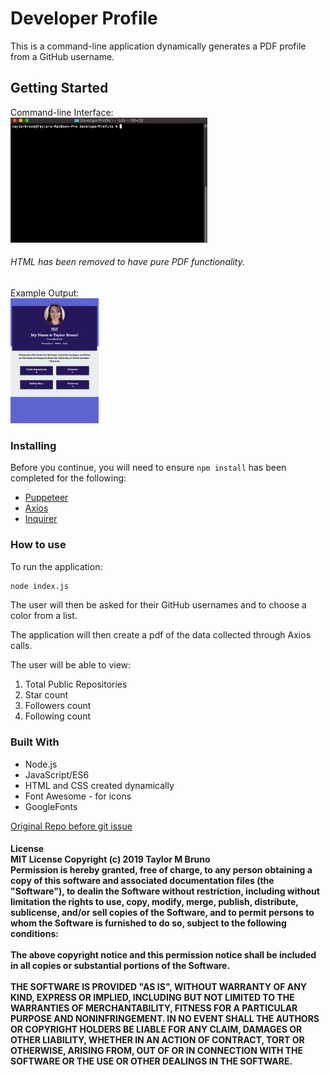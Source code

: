 # Developer Profile

This is a command-line application dynamically generates a PDF profile from a GitHub username.

## Getting Started
Command-line Interface:<br>
<img src="images/commandLine.gif" alt="commandline gif" height="200px">

###### HTML has been removed to have pure PDF functionality.

Example Output: <br>
<img src="images/pdfExample.png" alt="example output" height="200px">

### Installing
Before you continue, you will need to ensure `npm install` has been completed for the following:

* [Puppeteer](https://www.npmjs.com/package/puppeteer)
* [Axios](https://www.npmjs.com/package/axios)
* [Inquirer](https://www.npmjs.com/package/inquirer)

### How to use
To run the application:
```sh 
node index.js
```
The user will then be asked for their GitHub usernames and to choose a color from a list.<br>

The application will then create a pdf of the data collected through Axios calls.<br>

The user will be able to view:
1. Total Public Repositories
2. Star count
3. Followers count
4. Following count


### Built With
* Node.js
* JavaScript/ES6
* HTML and CSS created dynamically
* Font Awesome - for icons
* GoogleFonts

[Original Repo before git issue](https://github.com/taylormbruno/DeveloperProfile)

#### License <br>MIT License Copyright (c) 2019 Taylor M Bruno<br>Permission is hereby granted, free of charge, to any person obtaining a copy of this software and associated documentation files (the "Software"), to dealin the Software without restriction, including without limitation the rights to use, copy, modify, merge, publish, distribute, sublicense, and/or sell copies of the Software, and to permit persons to whom the Software is furnished to do so, subject to the following conditions:<br><br>The above copyright notice and this permission notice shall be included in all copies or substantial portions of the Software.<br><br>THE SOFTWARE IS PROVIDED "AS IS", WITHOUT WARRANTY OF ANY KIND, EXPRESS OR IMPLIED, INCLUDING BUT NOT LIMITED TO THE WARRANTIES OF MERCHANTABILITY, FITNESS FOR A PARTICULAR PURPOSE AND NONINFRINGEMENT. IN NO EVENT SHALL THE AUTHORS OR COPYRIGHT HOLDERS BE LIABLE FOR ANY CLAIM, DAMAGES OR OTHER LIABILITY, WHETHER IN AN ACTION OF CONTRACT, TORT OR OTHERWISE, ARISING FROM, OUT OF OR IN CONNECTION WITH THE SOFTWARE OR THE USE OR OTHER DEALINGS IN THE SOFTWARE.